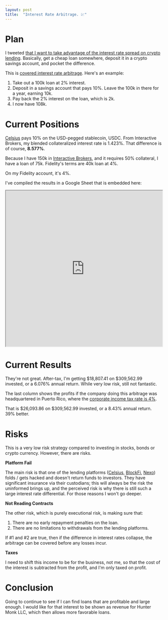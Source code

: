 ```yaml
---
layout: post
title:  "Interest Rate Arbitrage. 💹"
---
```


# Plan
I tweeted [that I want to take advantage of the interest rate spread on crypto lending](https://twitter.com/huntermmonk/status/1356693024177229824). Basically, get a cheap loan somewhere, deposit it in a crypto savings account, and pocket the difference. 

This is [covered interest rate arbitrage](https://www.investopedia.com/terms/c/covered-interest-arbitrage.asp). Here's an example:

1. Take out a 100k loan at 2% interest.
2. Deposit in a savings account that pays 10%. Leave the 100k in there for a year, earning 10k.
3. Pay back the 2% interest on the loan, which is 2k.
4. I now have 108k.

# Current Positions

[Celsius](https://celsius.network/) pays 10% on the USD-pegged stablecoin, USDC. From Interactive Brokers, my blended collateralized interest rate is 1.423%. That difference is of course, **8.577%**.

Because I have 150k in [Interactive Brokers](https://interactivebrokers.com/), and it requires 50% collateral, I have a loan of 75k. Fidelity's terms are 40k loan at 4%.

On my Fidelity account, it's 4%. 

I've compiled the results in a Google Sheet that is embedded here:

<iframe style="width:100%; height:500px;overflow:auto;" src="https://docs.google.com/spreadsheets/d/e/2PACX-1vRiArTPWjmdPDlAkzOQw-7ArlXjgClUpbH5ZSYSdn2BvT-tnIMXfnZOYV87nXBTNR35qPV7R7VS9y_6/pubhtml?gid=1178294341&amp;single=true&amp;widget=true&amp;headers=false"></iframe>

# Current Results
They're not great. After-tax, I'm getting $18,807.41 on $309,562.99 invested, or a 6.076% annual return. While very low risk, still not fantastic.

The last column shows the profits if the company doing this arbitrage was headquartered in Puerto Rico, where the [corporate income tax rate is 4%](https://www2.deloitte.com/content/dam/Deloitte/global/Documents/Tax/dttl-tax-puertoricohighlights-2020.pdf).

That is $26,093.86 on $309,562.99 invested, or a 8.43% annual return. 39% better.

# Risks

This is a very low risk strategy compared to investing in stocks, bonds or crypto currency. However, there are risks.

**Platform Fail**

The main risk is that one of the lending platforms ([Celsius](https://celsius.network/), [BlockFi](https://blockfi.com/), [Nexo](nexo.io)) folds / gets hacked and doesn't return funds to investors. They have significant insurance via their custodians; this will always be the risk the uninformed brings up, and the perceived risk is why there is still such a large interest rate differential. For those reasons I won't go deeper.

**Not Reading Contracts**

The other risk, which is purely executional risk, is making sure that:
1. There are no early repayment penalties on the loan.
2. There are no limitations to withdrawals from the lending platforms.

If #1 and #2 are true, then if the difference in interest rates collapse, the arbitrage can be covered before any losses incur.

**Taxes**

I need to shift this income to be for the business, not me, so that the cost of the interest is subtracted from the profit, and I'm only taxed on profit.

# Conclusion
Going to continue to see if I can find loans that are profitable and large enough. I would like for that interest to be shown as revenue for Hunter Monk LLC, which then allows more favorable loans.

